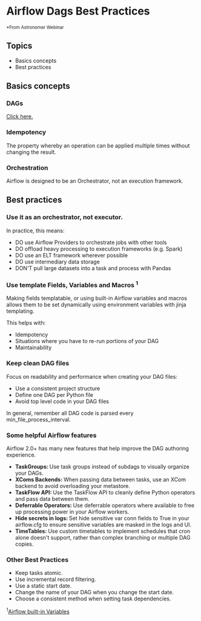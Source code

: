 <h1>Airflow Dags Best Practices</h1>
<sup>*From Astronomer Webinar</sup>


<h2>Topics</h2>
<ul>
<li>Basics concepts</li>
<li>Best practices</li>
</ul>
<h2>Basics concepts</h2>
<h3>DAGs</h3>
<p><a href="../airflow-dags/dags.md">Click here.</a></p>
<h3>Idempotency</h3>
<p>The property whereby an operation can be applied multiple times without changing the result.</p>
<h3>Orchestration</h3>
<p>Airflow is designed to be an Orchestrator, not an execution framework.</p>
<h2>Best practices</h2>
<h3>Use it as an orchestrator, not executor.</h3>
<p>In practice, this means:</p>
<ul>
<li>DO use Airflow Providers to orchestrate jobs with other tools</li>
<li>DO offload heavy processing to execution frameworks (e.g. Spark)</li>
<li>DO use an ELT framework wherever possible</li>
<li>DO use intermediary data storage</li>
<li>DON'T pull large datasets into a task and process with Pandas</li>
</ul>

<h3>Use template Fields, Variables and Macros <sup>1</sup></h3>
<p>Making fields templatable, or using built-in Airflow variables and macros allows them to be set dynamically using environment variables with jinja templating.</p>
<p>This helps with:</p>
<ul>
<li>Idempotency</li>
<li>Situations where you have to re-run portions of your DAG</li>
<li>Maintainability</li>
</ul>

<h3>Keep clean DAG files</h3>
<p>Focus on readability and performance when creating your DAG files:</p>
<ul>
<li>Use a consistent project structure</li>
<li>Define one DAG per Python file</li>
<li>Avoid top level code in your DAG files</li>
</ul>
<p>In general, remember all DAG code is parsed every min_file_process_interval.</p>

<h3>Some helpful Airflow features</h3>
<p>Airflow 2.0+ has many new features that help improve the DAG authoring experience.</p>
<ul>
<li><b>TaskGroups: </b>Use task groups instead of subdags to visually organize your DAGs.</li>
<li><b>XComs Backends: </b>When passing data between tasks, use an XCom backend to avoid overloading your metastore.</li>
<li><b>TaskFlow API: </b>Use the TaskFlow API to cleanly define Python operators and pass data between them.</li>
<li><b>Deferrable Operators: </b>Use deferrable operators where available to free up processing power in your
Airflow workers.</li>
<li><b>Hide secrets in logs: </b>Set hide sensitive var conn fields to True in your airflow.cfg to ensure sensitive variables are masked in the logs and UI.</li>
<li><b>TimeTables: </b>Use custom timetables to implement schedules that cron alone doesn't support, rather than complex branching or multiple DAG copies.</li>
</ul>

<h3>Other Best Practices</h3>
<ul>
<li>Keep tasks atomic.</li>
<li>Use incremental record filtering.</li>
<li>Use a static start date.</li>
<li>Change the name of your DAG when you change the start date.</li>
<li>Choose a consistent method when setting task dependencies.</li>
</ul>

<sup>1</sup><a href="">Airflow built-in Variables</a>